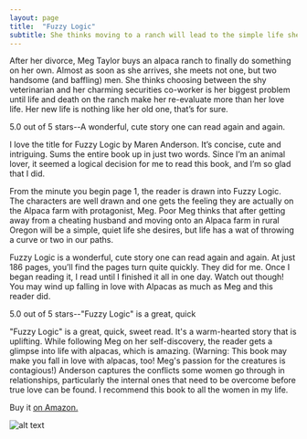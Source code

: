 ```yaml
---
layout: page
title:  "Fuzzy Logic"
subtitle: She thinks moving to a ranch will lead to the simple life she craves, but the countryside has other ideas…
---
```


After her divorce, Meg Taylor buys an alpaca ranch to finally do something on her own. Almost as soon as she arrives, she meets not one, but two handsome (and baffling) men. She thinks choosing between the shy veterinarian and her charming securities co-worker is her biggest problem until life and death on the ranch make her re-evaluate more than her love life. Her new life is nothing like her old one, that’s for sure.

5.0 out of 5 stars--A wonderful, cute story one can read again and again.

I love the title for Fuzzy Logic by Maren Anderson. It’s concise, cute and intriguing. Sums the entire book up in just two words. Since I’m an animal lover, it seemed a logical decision for me to read this book, and I’m so glad that I did.

From the minute you begin page 1, the reader is drawn into Fuzzy Logic. The characters are well drawn and one gets the feeling they are actually on the Alpaca farm with protagonist, Meg. Poor Meg thinks that after getting away from a cheating husband and moving onto an Alpaca farm in rural Oregon will be a simple, quiet life she desires, but life has a wat of throwing a curve or two in our paths.

Fuzzy Logic is a wonderful, cute story one can read again and again. At just 186 pages, you’ll find the pages turn quite quickly. They did for me. Once I began reading it, I read until I finished it all in one day. Watch out though! You may wind up falling in love with Alpacas as much as Meg and this reader did.

5.0 out of 5 stars--"Fuzzy Logic" is a great, quick

"Fuzzy Logic" is a great, quick, sweet read. It's a warm-hearted story that is uplifting. While following Meg on her self-discovery, the reader gets a glimpse into life with alpacas, which is amazing. (Warning: This book may make you fall in love with alpacas, too! Meg's passion for the creatures is contagious!) Anderson captures the conflicts some women go through in relationships, particularly the internal ones that need to be overcome before true love can be found. I recommend this book to all the women in my life.



Buy it [on Amazon.](https://amzn.to/2PtUbdA)

![alt text](https://images-na.ssl-images-amazon.com/images/I/51Bvap4r4TL._SX326_BO1,204,203,200_.jpg "Fuzzy Logic")
